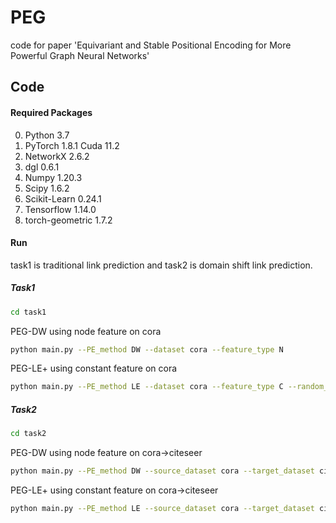 # PEG
code for paper 'Equivariant and Stable Positional Encoding for More Powerful Graph Neural Networks'

## Code

#### Required Packages
0. Python 3.7
1. PyTorch 1.8.1 Cuda 11.2
2. NetworkX 2.6.2
3. dgl 0.6.1
4. Numpy 1.20.3
5. Scipy 1.6.2
6. Scikit-Learn 0.24.1
7. Tensorflow 1.14.0
8. torch-geometric 1.7.2

#### Run
task1 is traditional link prediction and task2 is domain shift link prediction.
##### Task1
```bash
cd task1
```
PEG-DW using node feature on cora
```bash
python main.py --PE_method DW --dataset cora --feature_type N
```
PEG-LE+ using constant feature on cora
```bash
python main.py --PE_method LE --dataset cora --feature_type C --random_partition
```

##### Task2
```bash
cd task2
```
PEG-DW using node feature on cora->citeseer
```bash
python main.py --PE_method DW --source_dataset cora --target_dataset citeseer --feature_type N
```
PEG-LE+ using constant feature on cora->citeseer
```bash
python main.py --PE_method LE --source_dataset cora --target_dataset citeseer --feature_type C --random_partition
```
